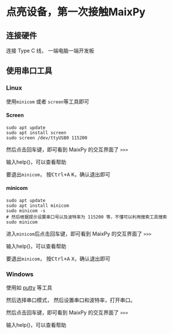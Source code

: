 点亮设备，第一次接触MaixPy
========

## 连接硬件

连接 Type C 线， 一端电脑一端开发板


## 使用串口工具


### Linux

使用`minicom` 或者 `screen`等工具即可

#### Screen

```
sudo apt update
sudo apt install screen
sudo screen /dev/ttyUSB0 115200
```
然后点击回车键，即可看到 MaixPy 的交互界面了
`>>>`

输入help()，可以查看帮助

要退出`minicom`， 按<kbd>Ctrl+A</kbd> <kbd>K</kbd>，确认退出即可


#### minicom

```
sudo apt update
sudo apt install minicom
sudo minicom -s
# 然后根据提示设置串口号以及波特率为 115200 等，不懂可以利用搜索工具搜索
sudo minicom
```

进入`minicom`后点击回车键，即可看到 MaixPy 的交互界面了
`>>>`

输入help()，可以查看帮助

要退出`minicom`， 按<kbd>Ctrl+A</kbd> <kbd>X</kbd>，确认退出即可



### Windows

使用如 [putty](https://www.putty.org/) 等工具

然后选择串口模式， 然后设置串口和波特率，打开串口。

然后点击回车键，即可看到 MaixPy 的交互界面了
`>>>`

输入help()，可以查看帮助





